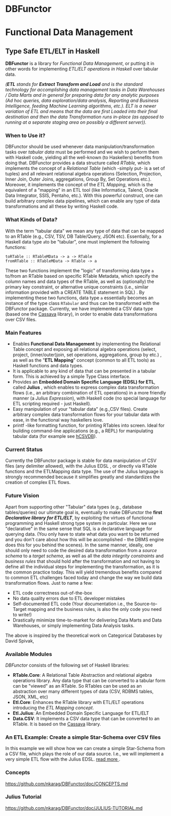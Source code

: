 ﻿# DBFunctor   
# Functional Data Management
## Type Safe ETL/ELT in Haskell
**DBFunctor** is a library for *Functional Data Management*, or putting it in other words  for implementing *ETL/ELT operations in Haskell* over tabular data. 

*(***ETL*** stands for **Extract Transform and Load** and is the standard technology for accomplishing data management tasks in Data Warehouses / Data Marts and in general for preparing data for any analytic purposes (Ad hoc queries, data exploration/data analysis, Reporting and Business Intelligence, feeding Machine Learning algorithms, etc.). ELT is a newer variation of ETL and means that the data are first Loaded into their final destination and then the data Transformation runs in-place (as opposed to running at a separate staging area on possibly a different server)).*
### When to Use it?
DBFunctor should be used whenever data manipulation/transformation tasks over *tabular data* must be performed and we wish to perform them with Haskell code, yielding all the well-known (to Haskellers) benefits from doing that. 
DBFunctor provides a data structure called *RTable,* which implements the concept of a *Relational Table* (which -simply put- is a set of tuples) and all relevant relational algebra operations (Selection, Projection, Inner Join, Outer Joins, aggregations, Group By, Set Operations etc.). 
Moreover, it implements the concept of the *ETL Mapping*, which is the equivalent of a "mapping" in an ETL tool (like Informatica, Talend, Oracle Data Integrator, SSIS, Pentaho, etc.). With this powerful construct, one can build arbitrary complex data pipelines, which can enable any type of data transformations and all these by writing Haskell code.
### What Kinds of Data?
With the term "tabular data" we mean any type of data that can be mapped to an RTable (e.g., CSV, TSV, DB Table/Query, JSON etc). Essentially, for a Haskell data type `a`to be "tabular", one must implement the following functions:

    toRTable :: RTableMData -> a -> RTable
    fromRTable :: RTableMData -> RTable -> a
These two functions implement the "logic" of transforming data type `a` to/from an RTable based on specific RTable Metadata, which specify the column names and data types of the RTable, as well as (optionally) the primary key constraint, or alternative unique constraints (i.e., similar information provided with a CREATE TABLE statement in SQL) . 
By implementing these two functions, data type `a` essentially becomes an instance of the type class `RTabular` and thus can be transformed with the  DBFunctor package. Currently, we have implemented a CSV data type (based one the [Cassava](https://github.com/haskell-hvr/cassava) library), in order to enable data transformations over CSV files.

### Main Features
 - Enables **Functional Data Management** by implementing the Relational Table concept and exposing all relational algebra operations (select, project, (inner/outer)join, set operations, aggregations, group by etc.) , as well as the "**ETL Mapping**" concept (common to all ETL tools) as Haskell functions and data types.
 - It is applicable to any kind of data that can be presented in a tabular form. This is achieved by a simple Type Class interface.
 - Provides an **Embedded Domain Specific Language (EDSL) for ETL**, called **Julius** , which enables to express complex data transformation flows (i.e., an arbitrary combination of ETL operations) in a more friendly manner (a *Julius Expression*), with  Haskell code (no special language for ETL scripting required - just Haskell).
 - Easy manipulation of your "tabular data" (e.g.,CSV files). Create arbitrary complex  data transformation flows for your tabular data with ease, in the functional way haskellers love.
 - printf -like formatting function, for printing RTables into screen. Ideal for building command-line applications (e.g., a REPL) for manipulating tabular data (for example see [hCSVDB](https://github.com/nkarag/haskell-CSVDB)).
### Current Status
Currently the DBFunctor package is stable for data manipulation of CSV files (any delimiter allowed), with the Julius EDSL , or directly via RTable functions and the ETLMapping data type. The use of the Julius language is strongly recommended because it simplifies greatly and standardizes the creation of complex ETL flows. 
 ### Future Vision
Apart from supporting other "Tabular" data types (e.g., database tables/queries) our ultimate goal is, eventually to make DBFunctor the **first *Declarative library for ETL/ELT***, by exploiting the virtues of functional programming and Haskell strong type system in particular. 
Here we use "declarative"  in the same sense that SQL is a declarative language for querying data. (You only have to state what data you want to be returned and you don't care about how this will be accomplished - the DBMS engine does this for you behind the scenes). 
In the same manner,  ideally, one should only need to code the desired data transformation from a *source schema* to a *target schema*, as well as all the *data integrity constraints* and *business rules* that should hold after the transformation and not having to define all the individual steps for implementing the transformation, as it is the common practice today. This will yield tremendous benefits compared to common ETL challenges faced today and change the way we build data transformation flows. Just to name a few:
 - ETL code correctness out-of-the-box 
 - No data quality errors due to ETL developer mistakes
 - Self-documented ETL code (Your documentation i.e., the Source-to-Target mapping and the business rules, is also the only code you need to write!)
 - Drastically minimize time-to-market for delivering Data Marts and Data Warehouses, or simply implementing Data Analysis tasks.

The above is inspired by the theoretical work on Categorical Databases by David Spivak,
### Available Modules
*DBFunctor* consists of the following set of Haskell libraries:
* **RTable.Core**: A Relational Table Abstraction and relational algebra operations library. Any data type that can be converted to a tabular form can be "viewed" as an RTable. So RTables can be used as an abstraction over many different types of data (CSV, RDBMS tables, JSON, XML, etc) 
* **Etl.Core**: Enhances the RTable library with ETL/ELT operations introducing the *ETL Mapping concept*.
* **Etl.Julius**: An Embedded Domain Specific Language for ETL/ELT
* **Data.CSV**:  It implements a CSV data type that can be converted to an RTable. It is based on the [Cassava](https://github.com/haskell-hvr/cassava) library.
### An ETL Example: Create a simple Star-Schema over CSV files
In this example we will show how we can create a simple Star-Schema from a CSV file, which plays the role of our data source. I.e., we will implement a very simple ETL flow with the Julius EDSL. [read more
](https://github.com/nkarag/DBFunctor/doc/ETL-EXAMPLE.md).
### Concepts
https://github.com/nkarag/DBFunctor/doc/CONCEPTS.md
### Julius Tutorial
https://github.com/nkarag/DBFunctor/doc/JULIUS-TUTORIAL.md
